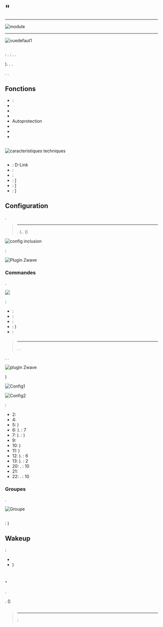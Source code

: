 # "

****

![module](images/dlink.dchz110/module.jpg)

****

![vuedefaut1](images/dlink.dchz110/vuedefaut1.jpg)

## 

 : .  : . .

). . .

. .

## Fonctions

-   : 
-   
-   
-   
-   Autoprotection
-   
-   
-   

## 

 [](http://www.dlink.com/-/media/Consumer_Products/DCH/DCH%20Z110/Datasheet/DCH_Z110_Datasheet_FR.pdf)

 [](http://www.kafkas.gr/uploads/Pdf/182732/DCH-Z120_183010381_01_Z02.PDF)

![caracteristiques techniques](images/dlink.dchz110/caracteristiques_techniques.jpg)

## 

-    : D-Link
-    : 
-    : 
-    : ]
-    : ]
-    : ]

## Configuration

 [](https://doc.jeedom.com/es_ES/plugins/automation%20protocol/openzwave/).

> ****
>
> . (.. ()

![config inclusion](images/dlink.dchz110/config-inclusion.jpg)

 :

![Plugin Zwave](images/dlink.dchz110/apres_inclusion.jpg)

### Commandes

.

![](images/dlink.dchz110/commandes.jpg)

 :

-    : 
-    : 
-    : 
-    : )
-    : 

### 

> ****
>
> . .

. .

![ plugin Zwave](images/plugin/bouton_configuration.jpg)

)

![Config1](images/dlink.dchz110/config1.jpg)

![Config2](images/dlink.dchz110/config2.jpg)

 :

-   2: 
-   4: 
-   5: )
-   6: ).  : 7
-   7: ).  : )
-   9: 
-   10: )
-   11: )
-   12: ).  : 6
-   13: ).  : 2
-   20: .  : 10
-   21: 
-   22: .  : 10

### Groupes

.

![Groupe](images/dlink.dchz110/groupe.jpg)

## 

: )

## Wakeup

 :

-   
-   )

## .

.

. ()

## 

> ****
>
>  : 

